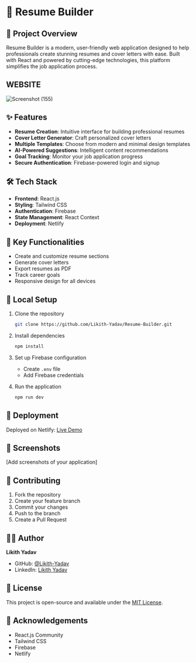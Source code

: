 # 📄 Resume Builder

## 🚀 Project Overview

Resume Builder is a modern, user-friendly web application designed to help professionals create stunning resumes and cover letters with ease. Built with React and powered by cutting-edge technologies, this platform simplifies the job application process.

## WEBSITE

![Screenshot (155)](https://github.com/user-attachments/assets/59e7cd52-3b8b-4b0d-ba8f-8624c383c117)


## ✨ Features

- **Resume Creation**: Intuitive interface for building professional resumes
- **Cover Letter Generator**: Craft personalized cover letters
- **Multiple Templates**: Choose from modern and minimal design templates
- **AI-Powered Suggestions**: Intelligent content recommendations
- **Goal Tracking**: Monitor your job application progress
- **Secure Authentication**: Firebase-powered login and signup

## 🛠 Tech Stack

- **Frontend**: React.js
- **Styling**: Tailwind CSS
- **Authentication**: Firebase
- **State Management**: React Context
- **Deployment**: Netlify

## 🌟 Key Functionalities

- Create and customize resume sections
- Generate cover letters
- Export resumes as PDF
- Track career goals
- Responsive design for all devices

## 🔧 Local Setup

1. Clone the repository
   ```bash
   git clone https://github.com/Likith-Yadav/Resume-Builder.git
   ```

2. Install dependencies
   ```bash
   npm install
   ```

3. Set up Firebase configuration
   - Create `.env` file
   - Add Firebase credentials

4. Run the application
   ```bash
   npm run dev
   ```

## 🚀 Deployment

Deployed on Netlify: [Live Demo](https://your-netlify-site-url.netlify.app)

## 📸 Screenshots

[Add screenshots of your application]

## 🤝 Contributing

1. Fork the repository
2. Create your feature branch
3. Commit your changes
4. Push to the branch
5. Create a Pull Request

## 👨‍💻 Author

**Likith Yadav**
- GitHub: [@Likith-Yadav](https://github.com/Likith-Yadav)
- LinkedIn: [Likith Yadav](https://www.linkedin.com/in/likithyadavgn)

## 📜 License

This project is open-source and available under the [MIT License](LICENSE).

## 🙏 Acknowledgements

- React.js Community
- Tailwind CSS
- Firebase
- Netlify
